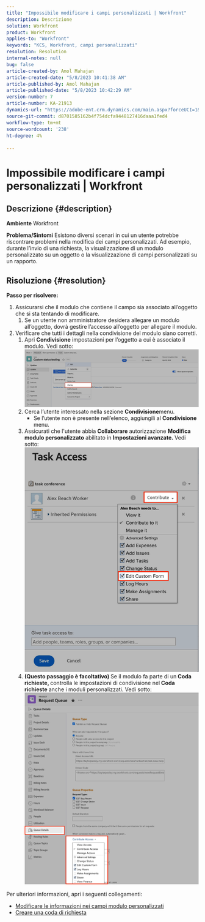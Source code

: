 ```yaml
---
title: "Impossibile modificare i campi personalizzati | Workfront"
description: Descrizione
solution: Workfront
product: Workfront
applies-to: "Workfront"
keywords: "KCS, Workfront, campi personalizzati"
resolution: Resolution
internal-notes: null
bug: false
article-created-by: Amol Mahajan
article-created-date: "5/8/2023 10:41:38 AM"
article-published-by: Amol Mahajan
article-published-date: "5/8/2023 10:42:29 AM"
version-number: 7
article-number: KA-21913
dynamics-url: "https://adobe-ent.crm.dynamics.com/main.aspx?forceUCI=1&pagetype=entityrecord&etn=knowledgearticle&id=504119e2-8ced-ed11-8849-6045bd006295"
source-git-commit: d8701585162b4f754dcfa9448127416daaa1fed4
workflow-type: tm+mt
source-wordcount: '238'
ht-degree: 4%

---
```


# Impossibile modificare i campi personalizzati | Workfront

## Descrizione {#description}

<b>Ambiente</b>
Workfront


<b>Problema/Sintomi</b>
Esistono diversi scenari in cui un utente potrebbe riscontrare problemi nella modifica dei campi personalizzati. Ad esempio, durante l’invio di una richiesta, la visualizzazione di un modulo personalizzato su un oggetto o la visualizzazione di campi personalizzati su un rapporto.


## Risoluzione {#resolution}

<b>Passo per risolvere:</b>
1. Assicurarsi che il modulo che contiene il campo sia associato all’oggetto che si sta tentando di modificare.
   1. Se un utente non amministratore desidera allegare un modulo all’oggetto, dovrà gestire l’accesso all’oggetto per allegare il modulo.
2. Verificare che tutti i dettagli nella condivisione del modulo siano corretti.
   1. Apri <b>Condivisione</b> impostazioni per l’oggetto a cui è associato il modulo. Vedi sotto:![](assets/d4ce1013-76e3-ed11-a7c7-6045bd006704.png)
   2. Cerca l’utente interessato nella sezione <b>Condivisione</b>menu.
      - Se l’utente non è presente nell’elenco, aggiungili al <b>Condivisione</b> menu.
   3. Assicurati che l&#39;utente abbia <b>Collaborare</b> autorizzazione <b>Modifica modulo personalizzato</b> abilitato in <b>Impostazioni avanzate. </b>Vedi sotto:![](assets/469b16e9-75e3-ed11-a7c7-6045bd006704.png)
   4. <b>(Questo passaggio è facoltativo) </b>Se il modulo fa parte di un<b> Coda richieste, </b>controlla le impostazioni di condivisione nel<b> Coda richieste </b>anche i moduli personalizzati. Vedi sotto:![](assets/5104626f-75e3-ed11-a7c7-6045bd006704.png)




Per ulteriori informazioni, apri i seguenti collegamenti:

- [Modificare le informazioni nei campi modulo personalizzati](https://experienceleague.adobe.com/docs/workfront/using/basics/work-with-custom-forms/edit-custom-forms.html?lang=en)
- [Creare una coda di richiesta](https://experienceleague.adobe.com/docs/workfront/using/manage-work/requests/create-and-manage-request-queues/create-request-queue.html?lang=en)

